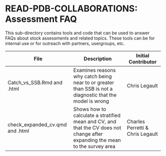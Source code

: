 # READ-PDB-COLLABORATIONS: Assessment FAQ

This sub-directory contains tools and code that can be used to answer FAQs about stock assessments and related topics. These tools can be for internal use or for outreach with partners, usergroups, etc.

| File | Description | Initial Contributor |
| ---- | ----------- | ------------------- |
| Catch_vs_SSB.Rmd and .html | Examines reasons why catch being near to or greater than SSB is not a diagnostic that the model is wrong | Chris Legault |
| check_expanded_cv.qmd and .html | Shows how to calculate a stratified mean and CV, and that the CV does not change after expanding the mean to the survey area | Charles Perretti & Chris Legault |
